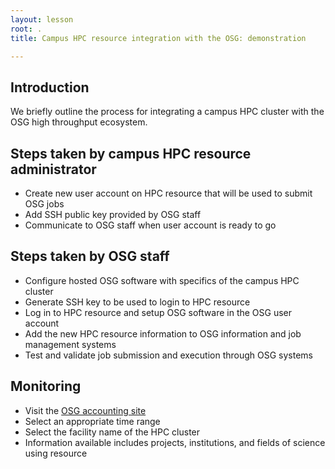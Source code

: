 ```yaml
---
layout: lesson
root: .
title: Campus HPC resource integration with the OSG: demonstration

---
```



## Introduction

We briefly outline the process for integrating a campus HPC cluster with the OSG high throughput ecosystem.

## Steps taken by campus HPC resource administrator
   * Create new user account on HPC resource that will be used to submit OSG jobs
   * Add SSH public key provided by OSG staff
   * Communicate to OSG staff when user account is ready to go

## Steps taken by OSG staff
   * Configure hosted OSG software with specifics of the campus HPC cluster
   * Generate SSH key to be used to login to HPC resource
   * Log in to HPC resource and setup OSG software in the OSG user account
   * Add the new HPC resource information to OSG information and job management systems
   * Test and validate job submission and execution through OSG systems

## Monitoring
   * Visit the [OSG accounting site](https://gracc.opensciencegrid.org/dashboard/db/payload-jobs-summary?orgId=1)
   * Select an appropriate time range 
   * Select the facility name of the HPC cluster
   * Information available includes projects, institutions, and fields of science using resource

